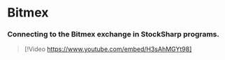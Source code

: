 # Bitmex

### Connecting to the Bitmex exchange in StockSharp programs.

> [!Video https://www.youtube.com/embed/H3sAhMGYt98]
